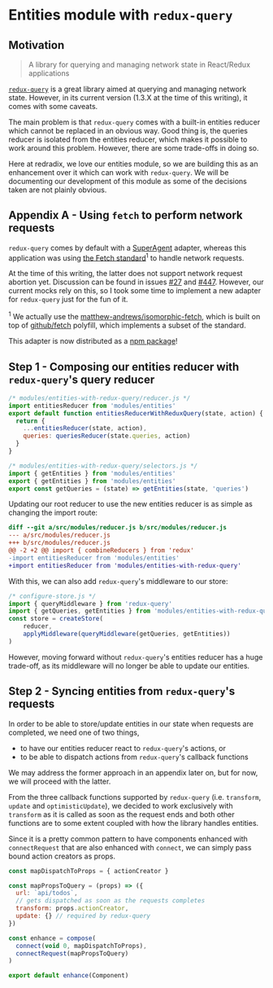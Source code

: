 # Entities module with `redux-query`

## Motivation

> A library for querying and managing network state in React/Redux applications

[`redux-query`](https://github.com/amplitude/redux-query/) is a great library aimed at querying and managing network state. However, in its current version (1.3.X at the time of this writing), it comes with some caveats.

The main problem is that `redux-query` comes with a built-in entities reducer which cannot be replaced in an obvious way. Good thing is, the queries reducer is isolated from the entities reducer, which makes it possible to work around this problem. However, there are some trade-offs in doing so.

Here at redradix, we love our entities module, so we are building this as an enhancement over it which can work with `redux-query`. We will be documenting our development of this module as some of the decisions taken are not plainly obvious.

## Appendix A - Using `fetch` to perform network requests

`redux-query` comes by default with a [SuperAgent](https://github.com/visionmedia/superagent) adapter, whereas this application was using [the Fetch standard](https://fetch.spec.whatwg.org/)<sup>1</sup> to handle network requests.

At the time of this writing, the latter does not support network request abortion yet. Discussion can be found in issues [#27](https://github.com/whatwg/fetch/issues/27) and [#447](https://github.com/whatwg/fetch/issues/447). However, our current mocks rely on this, so I took some time to implement a new adapter for `redux-query` just for the fun of it.

<sup>1</sup> We actually use the [matthew-andrews/isomorphic-fetch](https://github.com/matthew-andrews/isomorphic-fetch), which is built on top of [github/fetch](https://github.com/github/fetch/) polyfill, which implements a subset of the standard.

This adapter is now distributed as a [npm package](https://www.npmjs.com/package/fetch-adapter)!

## Step 1 - Composing our entities reducer with `redux-query`'s query reducer

```js
/* modules/entities-with-redux-query/reducer.js */
import entitiesReducer from 'modules/entities'
export default function entitiesReducerWithReduxQuery(state, action) {
  return {
    ...entitiesReducer(state, action),
    queries: queriesReducer(state.queries, action)
  }
}

/* modules/entities-with-redux-query/selectors.js */
import { getEntities } from 'modules/entities'
export { getEntities } from 'modules/entities'
export const getQueries = (state) => getEntities(state, 'queries')
```

Updating our root reducer to use the new entities reducer is as simple as changing the import route:

```diff
diff --git a/src/modules/reducer.js b/src/modules/reducer.js
--- a/src/modules/reducer.js
+++ b/src/modules/reducer.js
@@ -2 +2 @@ import { combineReducers } from 'redux'
-import entitiesReducer from 'modules/entities'
+import entitiesReducer from 'modules/entities-with-redux-query'
```

With this, we can also add `redux-query`'s middleware to our store:

```js
/* configure-store.js */
import { queryMiddleware } from 'redux-query'
import { getQueries, getEntities } from 'modules/entities-with-redux-query'
const store = createStore(
    reducer,
    applyMiddleware(queryMiddleware(getQueries, getEntities))
)
```

However, moving forward without `redux-query`'s entities reducer has a huge trade-off, as its middleware will no longer be able to update our entities.

## Step 2 - Syncing entities from `redux-query`'s requests

In order to be able to store/update entities in our state when requests are completed, we need one of two things,

* to have our entities reducer react to `redux-query`'s actions, or
* to be able to dispatch actions from `redux-query`'s callback functions

We may address the former approach in an appendix later on, but for now, we will proceed with the latter.

From the three callback functions supported by `redux-query` (i.e. `transform`, `update` and `optimisticUpdate`), we decided to work exclusively with `transform` as it is called as soon as the request ends and both other functions are to some extent coupled with how the library handles entities.

Since it is a pretty common pattern to have components enhanced with `connectRequest` that are also enhanced with `connect`, we can simply pass bound action creators as props.

```js
const mapDispatchToProps = { actionCreator }

const mapPropsToQuery = (props) => ({
  url: `api/todos`,
  // gets dispatched as soon as the requests completes
  transform: props.actionCreator,
  update: {} // required by redux-query
})

const enhance = compose(
  connect(void 0, mapDispatchToProps),
  connectRequest(mapPropsToQuery)
)

export default enhance(Component)
```
